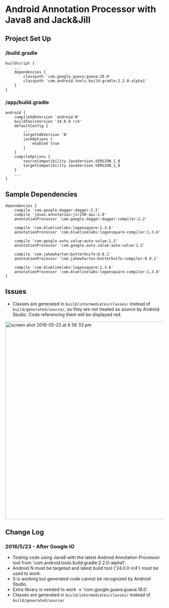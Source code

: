 # Android Annotation Processor with Java8 and Jack&Jill

## Project Set Up

### /build.gradle
```
buildscript {
    ...
    dependencies {
        classpath 'com.google.guava:guava:18.0'
        classpath 'com.android.tools.build:gradle:2.2.0-alpha1'
    }
}
```

### /app/build.gradle
```
android {
    compileSdkVersion 'android-N'
    buildToolsVersion '24.0.0 rc4'
    defaultConfig {
        ...
        targetSdkVersion 'N'
        jackOptions {
            enabled true
        }
    }
    compileOptions {
        sourceCompatibility JavaVersion.VERSION_1_8
        targetCompatibility JavaVersion.VERSION_1_8
    }
    ...
}
```

## Sample Dependencies
```
dependencies {
    compile 'com.google.dagger:dagger:2.2'
    compile 'javax.annotation:jsr250-api:1.0'
    annotationProcessor 'com.google.dagger:dagger-compiler:2.2'

    compile 'com.bluelinelabs:logansquare:1.3.6'
    annotationProcessor 'com.bluelinelabs:logansquare-compiler:1.3.6'

    compile 'com.google.auto.value:auto-value:1.2'
    annotationProcessor 'com.google.auto.value:auto-value:1.2'

    compile 'com.jakewharton:butterknife:8.0.1'
    annotationProcessor 'com.jakewharton:butterknife-compiler:8.0.1'

    compile 'com.bluelinelabs:logansquare:1.3.6'
    annotationProcessor 'com.bluelinelabs:logansquare-compiler:1.3.6'
}
```

## Issues

- Classes are generated in `build/intermediates/classes/` instead of `build/generated/source/`, so they are not treated as source by Android Studio. Code referencing them will be displayed red.
<img width="628" alt="screen shot 2016-05-23 at 6 56 33 pm" src="https://cloud.githubusercontent.com/assets/623060/15487134/bdffbebc-2118-11e6-9416-2cbe49dff288.png">

## Change Log

### 2016/5/23 - After Google IO

- Testing code using Java8 with the latest Android Annotation Processor tool from
'com.android.tools.build:gradle:2.2.0-alpha1'.
- Android N must be targeted and latest build tool ('24.0.0 rc4') must be used to work.
- It is working but generated code cannot be recognized by Android Studio.
- Extra library is needed to work -> 'com.google.guava:guava:18.0'.
- Classes are generated in `build/intermediates/classes/` instead of `build/generated/source/`

